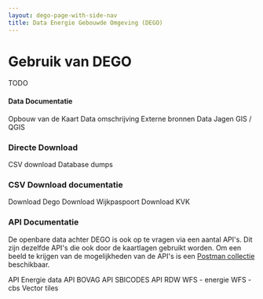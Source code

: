 ```yaml
---
layout: dego-page-with-side-nav
title: Data Energie Gebouwde Omgeving (DEGO)
---
```


# Gebruik van DEGO
TODO

#### Data Documentatie
Opbouw van de Kaart
Data omschrijving
Externe bronnen
Data Jagen
GIS / QGIS


### Directe Download
CSV download
Database dumps

### CSV Download documentatie
Download Dego
Download Wijkpaspoort
Download KVK


### API Documentatie

De openbare data achter DEGO is ook op te vragen via een aantal API's. Dit zijn dezelfde API's die ook door de kaartlagen gebruikt worden.
Om een beeld te krijgen van de mogelijkheden van de API's is een [Postman collectie](/_assets/CDF.postman_collection.json) beschikbaar.


API Energie data
API BOVAG
API SBICODES
API RDW
WFS - energie
WFS - cbs
Vector tiles
